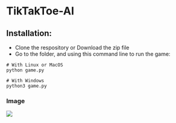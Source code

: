 # TikTakToe-AI

## Installation:
- Clone the respository or Download the zip file
- Go to the folder, and using this command line to run the game:
```
# With Linux or MacOS
python game.py

# With Windows
python3 game.py
```


### Image 

![](./images/image.jpg)
